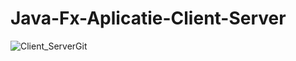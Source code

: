 # Java-Fx-Aplicatie-Client-Server
![Client_ServerGit](https://user-images.githubusercontent.com/61350754/84378679-3bf91580-abed-11ea-8bc9-9cef0da53a40.png)
